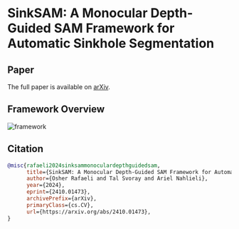 # SinkSAM: A Monocular Depth-Guided SAM Framework for Automatic Sinkhole Segmentation

## Paper
The full paper is available on [arXiv](https://arxiv.org/abs/2410.01473).

## Framework Overview
![framework](https://github.com/user-attachments/assets/0cd3d6a3-d546-435e-9a90-c7eb37d05680)

## Citation
```bibtex
@misc{rafaeli2024sinksammonoculardepthguidedsam,
      title={SinkSAM: A Monocular Depth-Guided SAM Framework for Automatic Sinkhole Segmentation}, 
      author={Osher Rafaeli and Tal Svoray and Ariel Nahlieli},
      year={2024},
      eprint={2410.01473},
      archivePrefix={arXiv},
      primaryClass={cs.CV},
      url={https://arxiv.org/abs/2410.01473}, 
}
